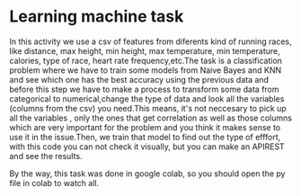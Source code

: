 # Learning machine task 

In this activity we use a csv of features from diferents kind of running races, like distance, max height, min height, max temperature, min temperature, calories, type of race, heart rate frequency,etc.The task is a classification problem where we have to train some models from Naive Bayes and KNN and see which one has the best accuracy using the previous data and before this step we have to make a process to transform some data from categorical to numerical,change the type of data and look all the variables (columns from the csv) you need.This means, it's not neccesary to pick up all the variables , only the ones that get correlation as well as those columns which are very important for the problem and you think it makes sense to use it in the issue.Then, we train that model to find out the type of efffort, with this code you can not check it visually, but you can make an APIREST and see the results.

By the way, this task was done in google colab, so you should open the py file in colab to watch all.
